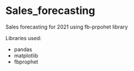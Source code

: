 # Sales_forecasting
Sales forecasting for 2021 using fb-prpohet library

Libraries used: 
  - pandas
  - matplotlib
  - fbprophet
